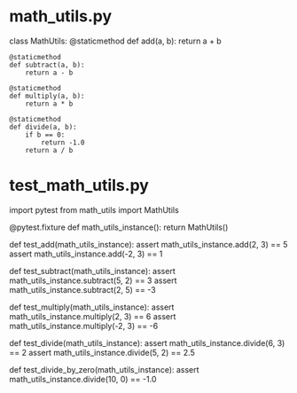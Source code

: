 # math_utils.py

class MathUtils:
    @staticmethod
    def add(a, b):
        return a + b

    @staticmethod
    def subtract(a, b):
        return a - b

    @staticmethod
    def multiply(a, b):
        return a * b

    @staticmethod
    def divide(a, b):
        if b == 0:
            return -1.0
        return a / b
# test_math_utils.py
import pytest
from math_utils import MathUtils

@pytest.fixture
def math_utils_instance():
    return MathUtils()

def test_add(math_utils_instance):
    assert math_utils_instance.add(2, 3) == 5
    assert math_utils_instance.add(-2, 3) == 1

def test_subtract(math_utils_instance):
    assert math_utils_instance.subtract(5, 2) == 3
    assert math_utils_instance.subtract(2, 5) == -3

def test_multiply(math_utils_instance):
    assert math_utils_instance.multiply(2, 3) == 6
    assert math_utils_instance.multiply(-2, 3) == -6

def test_divide(math_utils_instance):
    assert math_utils_instance.divide(6, 3) == 2
    assert math_utils_instance.divide(5, 2) == 2.5

def test_divide_by_zero(math_utils_instance):
    assert math_utils_instance.divide(10, 0) == -1.0


